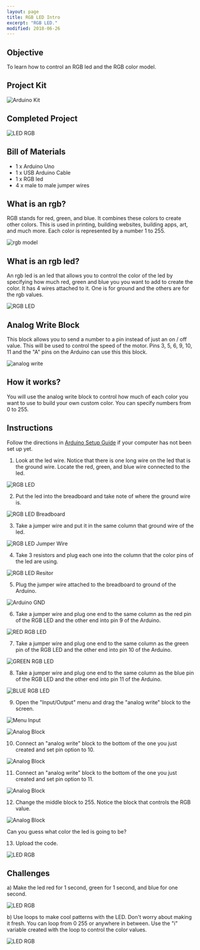 ```yaml
---
layout: page
title: RGB LED Intro 
excerpt: "RGB LED."
modified: 2018-06-26
---
```


## Objective

To learn how to control an RGB led and the RGB color model.

## Project Kit

![Arduino Kit](/images/arduino-block/rgb-led/kit.jpg) 

## Completed Project

![LED RGB](/images/arduino-block/rgb-led/challenge-2.gif)

## Bill of Materials

- 1 x Arduino Uno
- 1 x USB Arduino Cable
- 1 x RGB led 
- 4 x male to male jumper wires


## What is an rgb?

RGB stands for red, green, and blue.  It combines these colors to create other colors.  This is used in printing, building websites, building apps, art, and much more.  Each color is represented by a number 1 to 255.

![rgb model](/images/arduino-block/rbg-led-strip/rgb.gif#img-phone)

## What is an rgb led?

An rgb led is an led that allows you to control the color of the led by specifying how much red, green and blue you you want to add to create the color.  It has 4 wires attached to it. One is for ground and the others are for the rgb values.

![RGB LED](/images/arduino-block/rgb-led/rgb_led.jpg)


## Analog Write Block

This block allows you to send a number to a pin instead of just an on / off value.  This will be used to control the speed of the motor.  Pins 3, 5, 6, 9, 10, 11 and the "A" pins on the Arduino can use this this block.

![analog write](/images/archive/maker-camp/day-4/motor/analog_write_block.png)

## How it works?

You will use the analog write block to control how much of each color you want to use to build your own custom color.  You can specify numbers from 0 to 255.

## Instructions

Follow the directions in [Arduino Setup Guide](/arduino-setup) if your computer has not been set up yet.  

1) Look at the led wire.  Notice that there is one long wire on the led that is the ground wire.  Locate the red, green, and blue wire connected to the led.

![RGB LED](/images/arduino-block/rgb-led/rgb_led.jpg)

2) Put the led into the breadboard and take note of where the ground wire is.

![RGB LED Breadboard](/images/arduino-block/rgb-led/led_rgb_breadboard.jpg)

3) Take a  jumper wire and put it in the same column that ground wire of the led.

![RGB LED Jumper Wire](/images/arduino-block/rgb-led/rgb_led_jumer_wire_ground.jpg)

4) Take 3 resistors and plug each one into the column that the color pins of the led are using.

![RGB LED Resitor](/images/arduino-block/rgb-led/rgb_led_resistors.jpg)

5) Plug the jumper wire attached to the breadboard to ground of the Arduino.

![Arduino GND](/images/arduino-block/rgb-led/arduino_ground.jpg)

6) Take a jumper wire and plug one end to the same column as the red pin of the RGB LED and the other end into pin 9 of the Arduino.

![RED RGB LED](/images/arduino-block/rgb-led/red_pin_rgb.jpg)

7) Take a jumper wire and plug one end to the same column as the green pin of the RGB LED and the other end into pin 10 of the Arduino.

![GREEN RGB LED](/images/arduino-block/rgb-led/green_pin_rgb.jpg)

8) Take a jumper wire and plug one end to the same column as the blue pin of the RGB LED and the other end into pin 11 of the Arduino.

![BLUE RGB LED](/images/arduino-block/rgb-led/blue_pin_rgb.jpg)

9) Open the "Input/Output" menu and drag the "analog write" block to the screen.

![Menu Input](/images/arduino-block/rgb-led/analog_menu.png)

![Analog Block](/images/arduino-block/rgb-led/red_analog.png)

10) Connect an "analog write" block to the bottom of the one you just created and set pin option to 10.

![Analog Block](/images/arduino-block/rgb-led/green_analog.png)

11) Connect an "analog write" block to the bottom of the one you just created and set pin option to 11.

![Analog Block](/images/arduino-block/rgb-led/blue_analog.png)

12) Change the middle block to 255.  Notice the block that controls the RGB value.

![Analog Block](/images/arduino-block/rgb-led/set_color_value.png)

Can you guess what color the led is going to be?

13) Upload the code.

![LED RGB](/images/arduino-block/rgb-led/rgb_led_green.jpg)


## Challenges

a) Make the led red for 1 second, green for 1 second, and blue for one second.

![LED RGB](/images/arduino-block/rgb-led/challenge-1.gif)

b) Use loops to make cool patterns with the LED.  Don't worry about making it fresh.  You can loop from 0 255 or anywhere in between.  Use the "i" variable created with the loop to control the color values.

![LED RGB](/images/arduino-block/rgb-led/challenge-2.gif)


